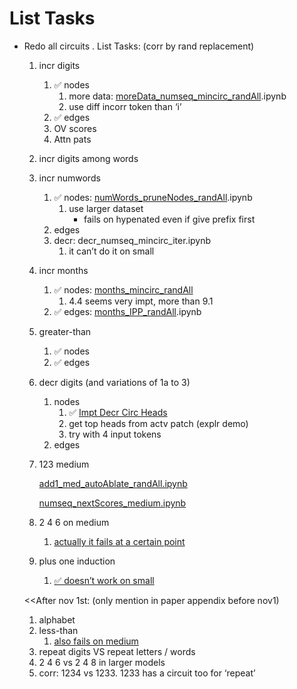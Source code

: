 # List Tasks

- Redo all circuits . List Tasks: (corr by rand replacement)
    1. incr digits
        1. ✅ nodes
            1. more data: [moreData_numseq_mincirc_randAll](https://colab.research.google.com/drive/1mFWmGAKtigFcqqWWMCwU7wWQY2HT5ZOo#scrollTo=LrUsg4sdhyfu).ipynb
            2. use diff incorr token than ‘i’
        2. ✅ edges
        3. OV scores
        4. Attn pats
    2. incr digits among words
    3. incr numwords
        1. ✅ nodes: [numWords_pruneNodes_randAll](https://colab.research.google.com/drive/1QTv-4osLHadCAay0beew-xlXszPCG88s#scrollTo=Lk3bffnCYq-p).ipynb
            1. use larger dataset
                - fails on hypenated even if give prefix first
        2. edges
        3. decr: decr_numseq_mincirc_iter.ipynb
            1. it can’t do it on small
    4. incr months
        1. ✅ nodes: [months_mincirc_randAll](https://colab.research.google.com/drive/1lhQqlizYGMC11vzp6I9mJ3dyxIr8tV3l#scrollTo=VaxbugcfGlBA)
            1. 4.4 seems very impt, more than 9.1
        2. ✅ edges: [months_IPP_randAll](https://colab.research.google.com/drive/1Y4aWml4Y7PxcZtLwVt9FxIhr-MYmhoGX#scrollTo=9CApvkRLon1T).ipynb
    5. greater-than
        1. ✅ nodes
        2. ✅ edges
    6. decr digits (and variations of 1a to 3)
        1.  nodes
            1. ✅ [Impt Decr Circ Heads](../Expm%20Results%208de8fe5b943641ec92c4496843189d36/Impt%20Decr%20Circ%20Heads%20109317c38d2d4bf2ba1c721d44e17d1a.md) 
            2. get top heads from actv patch (explr demo)
            3. try with 4 input tokens
        2. edges
    7. 123 medium
        
        [add1_med_autoAblate_randAll.ipynb](https://colab.research.google.com/drive/1chZ6_lfm1o6TYkuzW292dH_uMRKh4_S0#scrollTo=BU78LW-8zn5l)
        
        [numseq_nextScores_medium.ipynb](https://colab.research.google.com/drive/1FAeWI25abCXpL6DQzXwR1mqSwmlEfqpM#scrollTo=tVDqHi-jihTh)
        
    8. 2 4 6 on medium
        1. [actually it fails at a certain point](https://colab.research.google.com/drive/1rNRrvr4qzy_zjPUK-4mJHruwFKnomrnP#scrollTo=Vy1PqimVNF89&line=1&uniqifier=1)
    9. plus one induction
        1. [✅ doesn’t work on small](https://colab.research.google.com/drive/1rNRrvr4qzy_zjPUK-4mJHruwFKnomrnP#scrollTo=RQd5WeT7ET7G&line=1&uniqifier=1)
    
    <<After nov 1st: (only mention in paper appendix before nov1)
    
    1. alphabet
    2. less-than
        1. [also fails on medium](https://colab.research.google.com/drive/1rNRrvr4qzy_zjPUK-4mJHruwFKnomrnP#scrollTo=lUXPMhHeIoGf&line=1&uniqifier=1)
    3. repeat digits VS repeat letters / words
    4. 2 4 6 vs 2 4 8 in larger models
    5. corr: 1234 vs 1233. 1233 has a circuit too for ‘repeat’